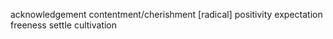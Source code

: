 acknowledgement
contentment/cherishment
\[radical\] positivity
expectation
freeness
settle
cultivation
